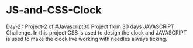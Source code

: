 # JS-and-CSS-Clock
Day-2 : Project-2 of #Javascript30 
Project from 30 days JAVASCRIPT Challenge.
In this project CSS is used to design the clock and JAVASCRIPT is used to make the clock live working with needles always ticking.
